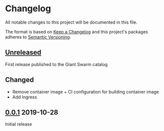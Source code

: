 # Changelog

All notable changes to this project will be documented in this file.

The format is based on [Keep a Changelog](http://keepachangelog.com/en/1.0.0/)
and this project's packages adheres to [Semantic Versioning](http://semver.org/spec/v2.0.0.html).

## [Unreleased]

First release published to the Giant Swarm catalog

## Changed

- Remove container image + CI configuration for building container image
- Add Ingress

## [0.0.1] 2019-10-28

Initial release

[Unreleased]: https://github.com/giantswarm/hello-world-app/compare/v0.0.1...HEAD
[0.0.1]: https://github.com/giantswarm/hello-world-app/releases/tag/v0.0.1
